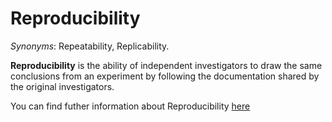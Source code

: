 <!-- Three entries connected: Reproducibility, Replicability, Repeatability -->

# Reproducibility

*Synonyms*: Repeatability, Replicability.

**Reproducibility** is the ability of independent investigators to draw the same conclusions from an experiment by following the documentation shared by the original investigators.

You can find futher information about Reproducibility [here](../../Accountability/L2.Reproducibility.md)
